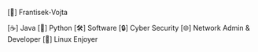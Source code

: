 [👋] Frantisek-Vojta

[☕] Java
[🐍] Python
[🛠️] Software
[🔒] Cyber Security
[🌐] Network Admin & Developer
[🐧] Linux Enjoyer

<!---
Frantisek-Vojta/Frantisek-Vojta is a ✨ special ✨ repository because its `README.md` (this file) appears on your GitHub profile.
You can click the Preview link to take a look at your changes.
--->

